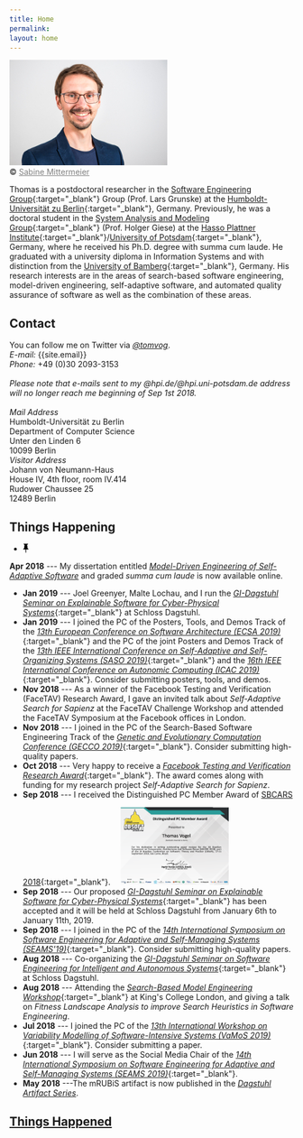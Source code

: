 ```yaml
---
title: Home
permalink:
layout: home
---
```

<div class="pic">
<img src="/assets/img/tom.jpg" alt="Me"/>
<br />&copy; <a href="http://sabine-mittermeier.de" target="_blank" style="color:gray;">Sabine Mittermeier</a>
</div>

Thomas is a postdoctoral researcher in the [Software Engineering Group](https://www.informatik.hu-berlin.de/en/forschung-en/gebiete/se){:target="_blank"} Group (Prof. Lars Grunske) at the [Humboldt-Universität zu Berlin](https://www.hu-berlin.de/en){:target="_blank"}, Germany.
Previously, he was a doctoral student in the [System Analysis and Modeling Group](https://hpi.de/en/giese/){:target="_blank"} (Prof. Holger Giese) at the [Hasso Plattner Institute](https://hpi.de/en.html){:target="_blank"}/[University of Potsdam](https://www.uni-potsdam.de/en/index.html){:target="_blank"}, Germany, where he received his Ph.D. degree with summa cum laude.
He graduated with a university diploma in Information Systems and with distinction from the [University of Bamberg](https://www.uni-bamberg.de/en/){:target="_blank"}, Germany.
His research interests are in the areas of search-based software engineering, model-driven engineering, self-adaptive software, and automated quality assurance of software as well as the combination of these areas.

## Contact

<section class="vcard">
    <div>
    You can follow me on Twitter via <em><a href="https://twitter.com/tomvog" target="_blank">@tomvog</a></em>. <br />
    <em>E-mail:</em> {{site.email}}  <br />
    <em>Phone:</em> +49 (0)30 2093-3153  <br /> <br />
    <em>Please note that e-mails sent to my @hpi.de/@hpi.uni-potsdam.de address will no longer reach me beginning of Sep 1st 2018.</em> <br /><br />
    </div>
    <div class="contactleft">
    <em>Mail Address</em> <br />
    Humboldt-Universität zu Berlin <br />
    Department of Computer Science <br />
    Unter den Linden 6 <br />
    10099 Berlin
    </div>
    <div class="contactright">
    <em>Visitor Address</em> <br />
    Johann von Neumann-Haus <br />
    House IV, 4th floor, room IV.414 <br />
    Rudower Chaussee 25 <br />
    12489 Berlin
    </div>
</section>


## Things Happening

* <img src="/assets/img/pin.png" alt="pinned news" style="width: 10px; float: left; margin-right: 5px;"/>
 __Apr 2018__ --- My dissertation entitled [_Model-Driven Engineering of Self-Adaptive Software_](publications/phd) and graded _summa cum laude_ is now available online.
* __Jan 2019__ --- Joel Greenyer, Malte Lochau, and I run the [_GI-Dagstuhl Seminar on Explainable Software for Cyber-Physical Systems_](https://thomas-vogel.github.io/ES4CPS/){:target="_blank"} at Schloss Dagstuhl. 
* __Jan 2019__ --- I joined the PC of the Posters, Tools, and Demos Track of the [_13th European Conference on Software Architecture (ECSA 2019)_](https://ecsa2019.univ-lille.fr/tracks/posters-tools-demos){:target="_blank"} and the PC of the joint Posters and Demos Track of the [_13th IEEE International Conference on Self-Adaptive and Self-Organizing Systems (SASO 2019)_](http://saso2019.cs.umu.se/calls/call-for-posters-and-demos/){:target="_blank"} and the [_16th IEEE International Conference on Autonomic Computing (ICAC 2019)_](http://icac2019.cs.umu.se/calls/call-for-posters-and-demos/){:target="_blank"}. Consider submitting posters, tools, and demos.
* __Nov 2018__ --- As a winner of the Facebook Testing and Verification (FaceTAV) Research Award, I gave an invited talk about _Self-Adaptive Search for Sapienz_ at the FaceTAV Challenge Workshop and attended the FaceTAV Symposium at the Facebook offices in London.
* __Nov 2018__ --- I joined in the PC of the Search-Based Software Engineering Track of the [_Genetic and Evolutionary Computation Conference (GECCO 2019)_](https://gecco-2019.sigevo.org/){:target="_blank"}. Consider submitting high-quality papers.
* __Oct 2018__ --- Very happy to receive a [_Facebook Testing and Verification Research Award_](https://research.fb.com/announcing-the-winners-of-the-facebook-testing-and-verification-research-awards/){:target="_blank"}. The award comes along with funding for my research project _Self-Adaptive Search for Sapienz_.
* __Sep 2018__ --- I received the Distinguished PC Member Award of [SBCARS 2018](http://cbsoft2018.icmc.usp.br/#/sbcars){:target="_blank"}.
<a href="/assets/img/2018-SBCARS-DistinguishedPCMemberAward.png"><img src="/assets/img/2018-SBCARS-DistinguishedPCMemberAward.png" alt="SBCARS Distinguished PC Member Award" style="width: 40%; margin-top: 1em; margin-left: 1em;"/></a>
* __Sep 2018__ --- Our proposed [_GI-Dagstuhl Seminar on Explainable Software for Cyber-Physical Systems_](https://www.dagstuhl.de/19023){:target="_blank"} has been accepted and it will be held at Schloss Dagstuhl from January 6th to January 11th, 2019.
* __Sep 2018__ --- I joined in the PC of the [_14th International Symposium on Software Engineering for Adaptive and Self-Managing Systems (SEAMS'19)_](http://2019.seams-symposia.org){:target="_blank"}. Consider submitting high-quality papers.
* __Aug 2018__ --- Co-organizing the [_GI-Dagstuhl Seminar on Software Engineering for Intelligent and Autonomous Systems_](http://www.self-adaptive.org/dagstuhl-seminars/sefias/){:target="_blank"} at Schloss Dagstuhl.  
* __Aug 2018__ --- Attending the [_Search-Based Model Engineering Workshop_](https://www.informatik.hu-berlin.de/de/forschung/gebiete/mse/HU-KCL-Workshop){:target="_blank"} at King's College London, and giving a talk on _Fitness Landscape Analysis to improve Search Heuristics in Software Engineering_.  
* __Jul 2018__ --- I joined the PC of the [_13th International Workshop on Variability Modelling of Software-Intensive Systems (VaMoS 2019)_](https://vamos2019.github.io){:target="_blank"}. Consider submitting a paper.
* __Jun 2018__ --- I will serve as the Social Media Chair of the [_14th International Symposium on Software Engineering for Adaptive and Self-Managing Systems (SEAMS 2019)_](https://conf.researchr.org/home/seams-2019){:target="_blank"}.
* __May 2018__ ---The mRUBiS artifact is now published in the [_Dagstuhl Artifact Series_](publications/2018-DARTS).

## [Things Happened](pastnews)


<!--
<div class="blog">
    <ul>
        {% for post in site.posts %}
        <li>
            <span class="date">{{ post.date | date: '%Y %b %d' }}</span> - <a href="{{ post.url }}">{{ post.title }}</a>
        </li>
        {% endfor %}
    </ul>
</div>
-->

